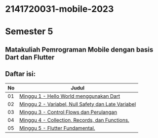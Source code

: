# 2141720031-mobile-2023
# Semester 5
## Matakuliah Pemrograman Mobile dengan basis Dart dan Flutter
## Daftar isi:
| No | Judul |
| -- | ----- |
| 01 | [Minggu 1 - Hello World menggunakan Dart](https://github.com/yosaphatprs/2141720031-mobile-2023/tree/main/week-01) |
| 02 | [Minggu 2 - Variabel, Null Safety dan Late Variabel](https://github.com/yosaphatprs/2141720031-mobile-2023/tree/main/week-02) |
| 03 | [Minggu 3 - Control Flows dan Perulangan](https://github.com/yosaphatprs/2141720031-mobile-2023/tree/main/week-03) |
| 04 | [Minggu 4 - Collection, Records, dan Functions.](https://github.com/yosaphatprs/2141720031-mobile-2023/tree/main/week-04) |
| 05 | [Minggu 5 - Flutter Fundamental.](https://github.com/yosaphatprs/2141720031-mobile-2023/tree/main/week-05) |
